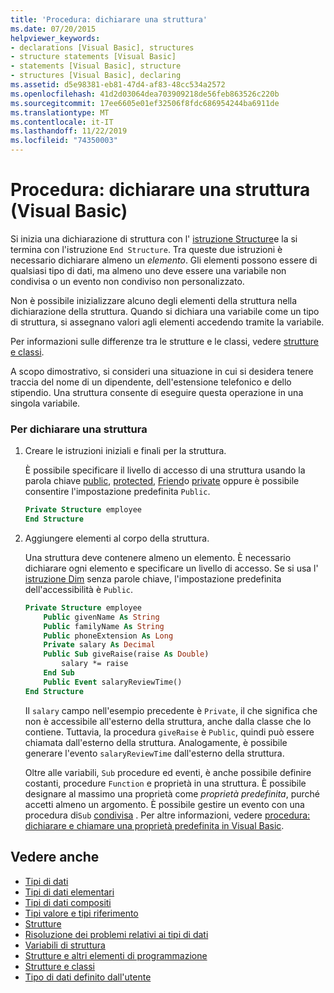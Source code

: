 ```yaml
---
title: 'Procedura: dichiarare una struttura'
ms.date: 07/20/2015
helpviewer_keywords:
- declarations [Visual Basic], structures
- structure statements [Visual Basic]
- statements [Visual Basic], structure
- structures [Visual Basic], declaring
ms.assetid: d5e98381-eb81-47d4-af83-48cc534a2572
ms.openlocfilehash: 41d2d03064dea703909218de56feb863526c220b
ms.sourcegitcommit: 17ee6605e01ef32506f8fdc686954244ba6911de
ms.translationtype: MT
ms.contentlocale: it-IT
ms.lasthandoff: 11/22/2019
ms.locfileid: "74350003"
---
```

# <a name="how-to-declare-a-structure-visual-basic"></a>Procedura: dichiarare una struttura (Visual Basic)
Si inizia una dichiarazione di struttura con l' [istruzione Structure](../../../../visual-basic/language-reference/statements/structure-statement.md)e la si termina con l'istruzione `End Structure`. Tra queste due istruzioni è necessario dichiarare almeno un *elemento*. Gli elementi possono essere di qualsiasi tipo di dati, ma almeno uno deve essere una variabile non condivisa o un evento non condiviso non personalizzato.  
  
 Non è possibile inizializzare alcuno degli elementi della struttura nella dichiarazione della struttura. Quando si dichiara una variabile come un tipo di struttura, si assegnano valori agli elementi accedendo tramite la variabile.  
  
 Per informazioni sulle differenze tra le strutture e le classi, vedere [strutture e classi](../../../../visual-basic/programming-guide/language-features/data-types/structures-and-classes.md).  
  
 A scopo dimostrativo, si consideri una situazione in cui si desidera tenere traccia del nome di un dipendente, dell'estensione telefonico e dello stipendio. Una struttura consente di eseguire questa operazione in una singola variabile.  
  
### <a name="to-declare-a-structure"></a>Per dichiarare una struttura  
  
1. Creare le istruzioni iniziali e finali per la struttura.  
  
     È possibile specificare il livello di accesso di una struttura usando la parola chiave [public](../../../../visual-basic/language-reference/modifiers/public.md), [protected](../../../../visual-basic/language-reference/modifiers/protected.md), [Friend](../../../../visual-basic/language-reference/modifiers/friend.md)o [private](../../../../visual-basic/language-reference/modifiers/private.md) oppure è possibile consentire l'impostazione predefinita `Public`.  
  
    ```vb  
    Private Structure employee  
    End Structure  
    ```  
  
2. Aggiungere elementi al corpo della struttura.  
  
     Una struttura deve contenere almeno un elemento. È necessario dichiarare ogni elemento e specificare un livello di accesso. Se si usa l' [istruzione Dim](../../../../visual-basic/language-reference/statements/dim-statement.md) senza parole chiave, l'impostazione predefinita dell'accessibilità è `Public`.  
  
    ```vb  
    Private Structure employee  
        Public givenName As String  
        Public familyName As String  
        Public phoneExtension As Long  
        Private salary As Decimal  
        Public Sub giveRaise(raise As Double)  
            salary *= raise  
        End Sub  
        Public Event salaryReviewTime()  
    End Structure  
    ```  
  
     Il `salary` campo nell'esempio precedente è `Private`, il che significa che non è accessibile all'esterno della struttura, anche dalla classe che lo contiene. Tuttavia, la procedura `giveRaise` è `Public`, quindi può essere chiamata dall'esterno della struttura. Analogamente, è possibile generare l'evento `salaryReviewTime` dall'esterno della struttura.  
  
     Oltre alle variabili, `Sub` procedure ed eventi, è anche possibile definire costanti, procedure `Function` e proprietà in una struttura. È possibile designare al massimo una proprietà come *proprietà predefinita*, purché accetti almeno un argomento. È possibile gestire un evento con una procedura di`Sub` [condivisa](../../../../visual-basic/language-reference/modifiers/shared.md) . Per altre informazioni, vedere [procedura: dichiarare e chiamare una proprietà predefinita in Visual Basic](../../../../visual-basic/programming-guide/language-features/procedures/how-to-declare-and-call-a-default-property.md).  
  
## <a name="see-also"></a>Vedere anche

- [Tipi di dati](../../../../visual-basic/programming-guide/language-features/data-types/index.md)
- [Tipi di dati elementari](../../../../visual-basic/programming-guide/language-features/data-types/elementary-data-types.md)
- [Tipi di dati compositi](../../../../visual-basic/programming-guide/language-features/data-types/composite-data-types.md)
- [Tipi valore e tipi riferimento](../../../../visual-basic/programming-guide/language-features/data-types/value-types-and-reference-types.md)
- [Strutture](../../../../visual-basic/programming-guide/language-features/data-types/structures.md)
- [Risoluzione dei problemi relativi ai tipi di dati](../../../../visual-basic/programming-guide/language-features/data-types/troubleshooting-data-types.md)
- [Variabili di struttura](../../../../visual-basic/programming-guide/language-features/data-types/structure-variables.md)
- [Strutture e altri elementi di programmazione](../../../../visual-basic/programming-guide/language-features/data-types/structures-and-other-programming-elements.md)
- [Strutture e classi](../../../../visual-basic/programming-guide/language-features/data-types/structures-and-classes.md)
- [Tipo di dati definito dall'utente](../../../../visual-basic/language-reference/data-types/user-defined-data-type.md)

